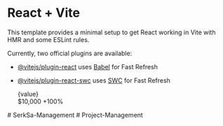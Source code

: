 # React + Vite

This template provides a minimal setup to get React working in Vite with HMR and some ESLint rules.

Currently, two official plugins are available:

- [@vitejs/plugin-react](https://github.com/vitejs/vite-plugin-react/blob/main/packages/plugin-react/README.md) uses [Babel](https://babeljs.io/) for Fast Refresh
- [@vitejs/plugin-react-swc](https://github.com/vitejs/vite-plugin-react-swc) uses [SWC](https://swc.rs/) for Fast Refresh

  <div className ="box boxI">
                            <span>{value}</span>
                            <div className="balance">
                                <span>$10,000</span>
                                <span>+100%</span>
                            </div>
</div># SerkSa-Management
# Project-Management
